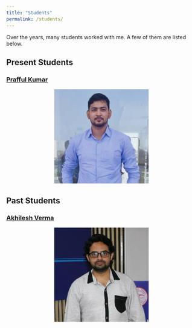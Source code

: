 ```yaml
---
title: "Students"
permalink: /students/
---
```


Over the years, many students worked with me. A few of them are listed below.

## Present Students

### [Prafful Kumar](https://www.linkedin.com/in/prafful-kumar-988808223/)
<p align="center">
  <img src="/images/students/PraffulKumar.jpeg" height="250px" width="250px" />
</p>


## Past Students

### [Akhilesh Verma](https://www.linkedin.com/in/dr-akhilesh-verma-65636720/)
<p align="center">
  <img src="/images/students/akhilesh.jpg" height="250px" width="250px" />
</p>





